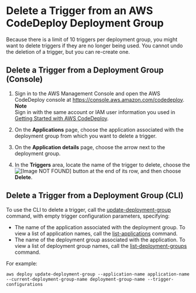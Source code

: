 # Delete a Trigger from an AWS CodeDeploy Deployment Group<a name="monitoring-sns-event-notifications-delete-trigger"></a>

Because there is a limit of 10 triggers per deployment group, you might want to delete triggers if they are no longer being used\. You cannot undo the deletion of a trigger, but you can re\-create one\.

## Delete a Trigger from a Deployment Group \(Console\)<a name="monitoring-sns-event-notifications-delete-trigger-console"></a>

1. Sign in to the AWS Management Console and open the AWS CodeDeploy console at [https://console\.aws\.amazon\.com/codedeploy](https://console.aws.amazon.com/codedeploy)\.
**Note**  
Sign in with the same account or IAM user information you used in [Getting Started with AWS CodeDeploy](getting-started-codedeploy.md)\.

1. On the **Applications** page, choose the application associated with the deployment group from which you want to delete a trigger\.

1. On the **Application details** page, choose the arrow next to the deployment group\.

1. In the **Triggers** area, locate the name of the trigger to delete, choose the ![\[Image NOT FOUND\]](http://docs.aws.amazon.com/codedeploy/latest/userguide/images/delete-triggers-x.png) button at the end of its row, and then choose **Delete**\.

## Delete a Trigger from a Deployment Group \(CLI\)<a name="monitoring-sns-event-notifications-delete-trigger-cli"></a>

To use the CLI to delete a trigger, call the [update\-deployment\-group](https://docs.aws.amazon.com/cli/latest/reference/deploy/update-deployment-group.html) command, with empty trigger configuration parameters, specifying:
+ The name of the application associated with the deployment group\. To view a list of application names, call the [list\-applications](https://docs.aws.amazon.com/cli/latest/reference/deploy/list-applications.html) command\.
+ The name of the deployment group associated with the application\. To view a list of deployment group names, call the [list\-deployment\-groups](https://docs.aws.amazon.com/cli/latest/reference/deploy/list-deployment-groups.html) command\.

For example:

```
aws deploy update-deployment-group --application-name application-name --current-deployment-group-name deployment-group-name --trigger-configurations
```